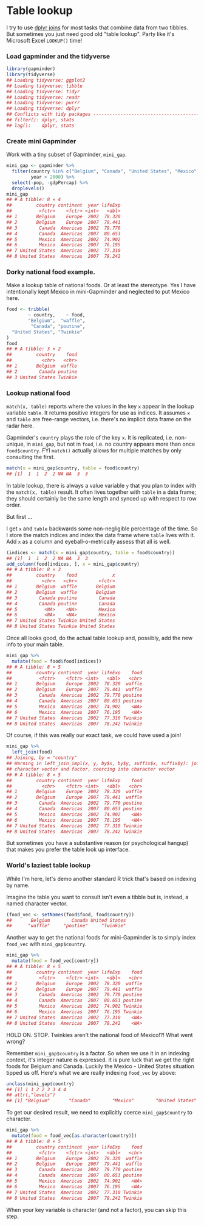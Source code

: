 # Table lookup



I try to use [dplyr joins](bit001_dplyr-cheatsheet.html) for most tasks that combine data from two tibbles. But sometimes you just need good old "table lookup". Party like it's Microsoft Excel `LOOKUP()` time!

### Load gapminder and the tidyverse


```r
library(gapminder)
library(tidyverse)
## Loading tidyverse: ggplot2
## Loading tidyverse: tibble
## Loading tidyverse: tidyr
## Loading tidyverse: readr
## Loading tidyverse: purrr
## Loading tidyverse: dplyr
## Conflicts with tidy packages ----------------------------------------------
## filter(): dplyr, stats
## lag():    dplyr, stats
```

### Create mini Gapminder

Work with a tiny subset of Gapminder, `mini_gap`.


```r
mini_gap <- gapminder %>% 
  filter(country %in% c("Belgium", "Canada", "United States", "Mexico"),
         year > 2000) %>% 
  select(-pop, -gdpPercap) %>% 
  droplevels()
mini_gap
## # A tibble: 8 × 4
##         country continent  year lifeExp
##          <fctr>    <fctr> <int>   <dbl>
## 1       Belgium    Europe  2002  78.320
## 2       Belgium    Europe  2007  79.441
## 3        Canada  Americas  2002  79.770
## 4        Canada  Americas  2007  80.653
## 5        Mexico  Americas  2002  74.902
## 6        Mexico  Americas  2007  76.195
## 7 United States  Americas  2002  77.310
## 8 United States  Americas  2007  78.242
```

### Dorky national food example.

Make a lookup table of national foods. Or at least the stereotype. Yes I have intentionally kept Mexico in mini-Gapminder and neglected to put Mexico here.


```r
food <- tribble(
        ~ country,    ~ food,
        "Belgium",  "waffle",
         "Canada", "poutine",
  "United States", "Twinkie"
)
food
## # A tibble: 3 × 2
##         country    food
##           <chr>   <chr>
## 1       Belgium  waffle
## 2        Canada poutine
## 3 United States Twinkie
```

### Lookup national food

`match(x, table)` reports where the values in the key `x` appear in the lookup variable `table`. It returns positive integers for use as indices. It assumes `x` and `table` are free-range vectors, i.e. there's no implicit data frame on the radar here.

Gapminder's `country` plays the role of the key `x`. It is replicated, i.e. non-unique, in `mini_gap`, but not in `food`, i.e. no country appears more than once `food$country`. FYI `match()` actually allows for multiple matches by only consulting the first.


```r
match(x = mini_gap$country, table = food$country)
## [1]  1  1  2  2 NA NA  3  3
```

In table lookup, there is always a value variable `y` that you plan to index with the `match(x, table)` result.  It often lives together with `table` in a data frame; they should certainly be the same length and synced up with respect to row order.

But first ...

I get `x` and `table` backwards some non-negligible percentage of the time. So I store the match indices and index the data frame where `table` lives with it. Add `x` as a column and eyeball-o-metrically assess that all is well.


```r
(indices <- match(x = mini_gap$country, table = food$country))
## [1]  1  1  2  2 NA NA  3  3
add_column(food[indices, ], x = mini_gap$country)
## # A tibble: 8 × 3
##         country    food             x
##           <chr>   <chr>        <fctr>
## 1       Belgium  waffle       Belgium
## 2       Belgium  waffle       Belgium
## 3        Canada poutine        Canada
## 4        Canada poutine        Canada
## 5          <NA>    <NA>        Mexico
## 6          <NA>    <NA>        Mexico
## 7 United States Twinkie United States
## 8 United States Twinkie United States
```

Once all looks good, do the actual table lookup and, possibly, add the new info to your main table.


```r
mini_gap %>% 
  mutate(food = food$food[indices])
## # A tibble: 8 × 5
##         country continent  year lifeExp    food
##          <fctr>    <fctr> <int>   <dbl>   <chr>
## 1       Belgium    Europe  2002  78.320  waffle
## 2       Belgium    Europe  2007  79.441  waffle
## 3        Canada  Americas  2002  79.770 poutine
## 4        Canada  Americas  2007  80.653 poutine
## 5        Mexico  Americas  2002  74.902    <NA>
## 6        Mexico  Americas  2007  76.195    <NA>
## 7 United States  Americas  2002  77.310 Twinkie
## 8 United States  Americas  2007  78.242 Twinkie
```

Of course, if this was really our exact task, we could have used a join!


```r
mini_gap %>% 
  left_join(food)
## Joining, by = "country"
## Warning in left_join_impl(x, y, by$x, by$y, suffix$x, suffix$y): joining
## character vector and factor, coercing into character vector
## # A tibble: 8 × 5
##         country continent  year lifeExp    food
##           <chr>    <fctr> <int>   <dbl>   <chr>
## 1       Belgium    Europe  2002  78.320  waffle
## 2       Belgium    Europe  2007  79.441  waffle
## 3        Canada  Americas  2002  79.770 poutine
## 4        Canada  Americas  2007  80.653 poutine
## 5        Mexico  Americas  2002  74.902    <NA>
## 6        Mexico  Americas  2007  76.195    <NA>
## 7 United States  Americas  2002  77.310 Twinkie
## 8 United States  Americas  2007  78.242 Twinkie
```

But sometimes you have a substantive reason (or psychological hangup) that makes you prefer the table look up interface.

### World's laziest table lookup

While I'm here, let's demo another standard R trick that's based on indexing by name.

Imagine the table you want to consult isn't even a tibble but is, instead, a named character vector.


```r
(food_vec <- setNames(food$food, food$country))
##       Belgium        Canada United States 
##      "waffle"     "poutine"     "Twinkie"
```

Another way to get the national foods for mini-Gapminder is to simply index `food_vec` with `mini_gap$country`.


```r
mini_gap %>% 
  mutate(food = food_vec[country])
## # A tibble: 8 × 5
##         country continent  year lifeExp    food
##          <fctr>    <fctr> <int>   <dbl>   <chr>
## 1       Belgium    Europe  2002  78.320  waffle
## 2       Belgium    Europe  2007  79.441  waffle
## 3        Canada  Americas  2002  79.770 poutine
## 4        Canada  Americas  2007  80.653 poutine
## 5        Mexico  Americas  2002  74.902 Twinkie
## 6        Mexico  Americas  2007  76.195 Twinkie
## 7 United States  Americas  2002  77.310    <NA>
## 8 United States  Americas  2007  78.242    <NA>
```

HOLD ON. STOP. Twinkies aren't the national food of Mexico!?! What went wrong?

Remember `mini_gap$country` is a factor. So when we use it in an indexing context, it's integer nature is expressed. It is pure luck that we get the right foods for Belgium and Canada. Luckily the Mexico - United States situation tipped us off. Here's what we are really indexing `food_vec` by above:


```r
unclass(mini_gap$country)
## [1] 1 1 2 2 3 3 4 4
## attr(,"levels")
## [1] "Belgium"       "Canada"        "Mexico"        "United States"
```

To get our desired result, we need to explicitly coerce `mini_gap$country` to character.


```r
mini_gap %>% 
  mutate(food = food_vec[as.character(country)])
## # A tibble: 8 × 5
##         country continent  year lifeExp    food
##          <fctr>    <fctr> <int>   <dbl>   <chr>
## 1       Belgium    Europe  2002  78.320  waffle
## 2       Belgium    Europe  2007  79.441  waffle
## 3        Canada  Americas  2002  79.770 poutine
## 4        Canada  Americas  2007  80.653 poutine
## 5        Mexico  Americas  2002  74.902    <NA>
## 6        Mexico  Americas  2007  76.195    <NA>
## 7 United States  Americas  2002  77.310 Twinkie
## 8 United States  Americas  2007  78.242 Twinkie
```

When your key variable is character (and not a factor), you can skip this step.
